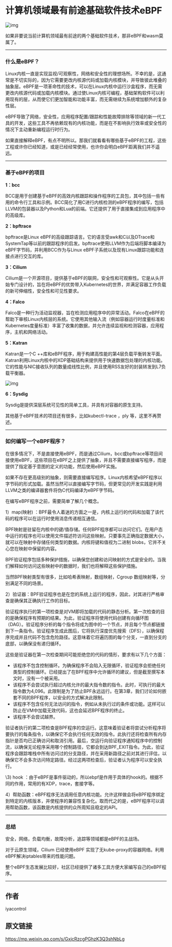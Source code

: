 # 计算机领域最有前途基础软件技术eBPF



![img](https://996station.com/wp-content/uploads/2022/11/20221126101021927.png?imageView2/0/format/webp/q/75)

如果非要说当前计算机领域最有前途的两个基础软件技术，那非eBPF和wasm莫属了。

------

### **什么是eBPF？**

Linux内核一直是实现监视/可观察性，网络和安全性的理想场所。不幸的是，这通常是不切实际的，因为它需要更改内核源代码或加载内核模块，并导致彼此堆叠的抽象层。eBPF是一项革命性的技术，可以在Linux内核中运行沙盒程序，而无需更改内核源代码或加载内核模块。通过使Linux内核可编程，基础架构软件可以利用现有的层，从而使它们更加智能和功能丰富，而无需继续为系统增加额外的复杂性层。

eBPF导致了网络，安全性，应用程序配置/跟踪和性能故障排除等领域的新一代工具的开发，这些工具不再依赖现有的内核功能，而是在不影响执行效率或安全性的情况下主动重新编程运行时行为。



如果直接解释eBPF，有点不明所以。那我们就看看有哪些基于eBPF的工程，这些工程或许你已经知道，或是已经经常使用，也许你会明白eBPF距离我们并不遥远。

------

### **基于eBPF的项目**

**1：bcc**

BCC是用于创建基于eBPF的高效内核跟踪和操作程序的工具包，其中包括一些有用的命令行工具和示例。BCC简化了用C进行内核检测的eBPF程序的编写，包括LLVM的包装器以及Python和Lua的前端。它还提供了用于直接集成到应用程序中的高级库。

**2：bpftrace**

bpftrace是Linux eBPF的高级跟踪语言。它的语言受awk和C以及DTrace和SystemTap等以前的跟踪程序的启发。bpftrace使用LLVM作为后端将脚本编译为eBPF字节码，并利用BCC作为与Linux eBPF子系统以及现有Linux跟踪功能和连接点进行交互的库。

**3：Cilium**

Cilium是一个开源项目，提供基于eBPF的联网，安全性和可观察性。它是从头开始专门设计的，旨在将eBPF的优势带入Kubernetes的世界，并满足容器工作负载的新可伸缩性，安全性和可见性要求。

**4：Falco**

Falco是一种行为活动监视器，旨在检测应用程序中的异常活动。Falco在eBPF的帮助下审核Linux内核层的系统。它使用其他输入流（例如容器运行时度量标准和Kubernetes度量标准）丰富了收集的数据，并允许连续监视和检测容器，应用程序，主机和网络活动。

**5：Katran**

Katran是一个C ++库和eBPF程序，用于构建高性能的第4层负载平衡转发平面。Katran利用Linux内核中的XDP基础结构来提供用于快速数据包处理的内核功能。它的性能与NIC接收队列的数量成线性比例，并且使用RSS友好的封装转发到L7负载平衡器。

![img](https://996station.com/wp-content/uploads/2022/11/20221126113056551.png?imageView2/0/format/webp/q/75)

**6：Sysdig**

Sysdig是提供深层系统可见性的简单工具，并具有对容器的原生支持。

其他基于eBPF技术的项目还有很多，比如kubectl-trace ，ply 等，这里不再赘述。

------

### **如何编写一个eBPF程序？**

在很多情况下，不是直接使用eBPF，而是通过Cilium，bcc或bpftrace等项目间接使用eBPF，这些项目在eBPF之上提供了抽象，并且不需要直接编写程序，而是提供了指定基于意图的定义的功能，然后使用eBPF实施。

如果不存在更高级别的抽象，则需要直接编写程序。Linux内核希望eBPF程序以字节码的形式加载。虽然当然可以直接编写字节码，但更常见的开发实践是利用LLVM之类的编译器套件将伪C代码编译为eBPF字节码。

在编写eBPF程序之前，需要简单了解几个概念。

1）map(映射) ：BPF最令人着迷的方面之一是，内核上运行的代码和加载了该代码的程序可以在运行时使用消息传递相互通信。

BPF映射是驻留在内核中的键/值存储。任何BPF程序都可以访问它们。在用户态中运行的程序也可以使用文件描述符访问这些映射。只要事先正确指定数据大小，就可以在映射中存储任何类型的数据。内核将键和值视为二进制 blobs，它并不关心您在映射中保留的内容。



BPF验证程序包括多种保护措施，以确保您创建和访问映射的方式是安全的。当我们解释如何访问这些映射中的数据时，我们也将解释这些保护措施。

当然BPF映射类型有很多，比如哈希表映射，数组映射，Cgroup 数组映射等，分别满足不同的场景。

2）验证器：BPF验证程序也是在您的系统上运行的程序，因此，对其进行严格审查是确保其正确执行工作的目标。

验证程序执行的第一项检查是对VM即将加载的代码的静态分析。第一次检查的目的是确保程序有预期的结果。为此，验证程序将使用代码创建有向循环图（DAG）。验证程序分析的每个指令将成为图中的一个节点，并且每个节点都链接到下一条指令。验证程序生成此图后，它将执行深度优先搜索（DFS），以确保程序完成并且代码不包含危险路径。这意味着它将遍历图的每个分支，一直到分支的底部，以确保没有递归循环。

这些是验证器在第一次检查期间可能拒绝您的代码的情形，要求有以下几个方面：

- 该程序不包含控制循环。为确保程序不会陷入无限循环，验证程序会拒绝任何类型的控制循环。已经提出了在BPF程序中允许循环的建议，但是截至撰写本文时，没有一个被采用。
- 该程序不会尝试执行超过内核允许的最大指令数的指令。此时，可执行的最大指令数为4,096。此限制是为了防止BPF永远运行。在第3章，我们讨论如何嵌套不同的BPF程序，以安全的方式解决此限制。
- 该程序不包含任何无法访问的指令，例如从未执行过的条件或功能。这样可以防止在VM中加载无效代码，这也会延迟BPF程序的终止。
- 该程序不会尝试越界。

验证者执行的第二项检查是BPF程序的空运行。这意味着验证者将尝试分析程序将要执行的每条指令，以确保它不会执行任何无效的指令。此执行还将检查所有内存指针是否均已正确访问和取消引用。最后，空运行向验证程序通知程序中的控制流，以确保无论程序采用哪个控制路径，它都会到达BPF_EXIT指令。为此，验证程序会跟踪堆栈中所有访问过的分支路径，并在采用新路径之前对其进行评估，以确保它不会多次访问特定路径。经过这两项检查后，验证者认为程序可以安全执行。

\3) hook ：由于eBPF是事件驱动的，所以ebpf是作用于具体的hook的。根据不同的作用，常用的有XDP，trace，套接字等。



4）帮助函数：eBPF程序无法调用任意内核功能。允许这样做会将eBPF程序绑定到特定的内核版本，并使程序的兼容性复杂化。取而代之的是，eBPF程序可以调用帮助函数，该函数是内核提供的众所周知且稳定的API。

------

### **总结**

安全，网络，负载均衡，故障分析，追踪等领域都是eBPF的主战场。

对于云原生领域，Cilium 已经使用eBPF 实现了无kube-proxy的容器网络。利用eBPF解决iptables带来的性能问题。

整个eBPF生态发展比较好，社区已经提供了诸多工具方便大家编写自己的eBPF程序。

------

## 作者

iyacontrol

## 原文链接

https://mp.weixin.qq.com/s/GxjcRzcgPGhzK3Q3shNbLg